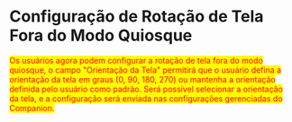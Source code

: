 # Configuração de Rotação de Tela Fora do Modo Quiosque

<mark style="color:red;">Os usuários agora podem configurar a rotação de tela fora do modo quiosque, o campo "Orientação da Tela" permitirá que o usuário defina a orientação da tela em graus (0, 90, 180, 270) ou mantenha a orientação definida pelo usuário como padrão. Será possível selecionar a orientação da tela, e a configuração será enviada nas configurações gerenciadas do Companion.</mark>
